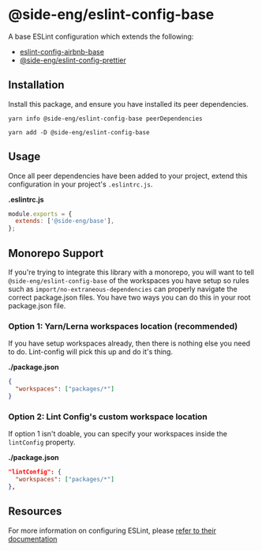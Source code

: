 # @side-eng/eslint-config-base

A base ESLint configuration which extends the following:

- [eslint-config-airbnb-base](https://github.com/airbnb/javascript/tree/master/packages/eslint-config-airbnb-base)
- [@side-eng/eslint-config-prettier](https://github.com/reside-eng/lint-config/tree/master/packages/eslint-config-prettier)

## Installation

Install this package, and ensure you have installed its peer dependencies.

`yarn info @side-eng/eslint-config-base peerDependencies`

`yarn add -D @side-eng/eslint-config-base`

## Usage

Once all peer dependencies have been added to your project, extend this configuration in your project's `.eslintrc.js`.

**.eslintrc.js**

```js
module.exports = {
  extends: ['@side-eng/base'],
};
```

## Monorepo Support

If you're trying to integrate this library with a monorepo, you will want to tell `@side-eng/eslint-config-base` of the workspaces you have setup so rules such as `import/no-extraneous-dependencies` can properly navigate the correct package.json files. You have two ways you can do this in your root package.json file.

### Option 1: Yarn/Lerna workspaces location (recommended)

If you have setup workspaces already, then there is nothing else you need to do. Lint-config will pick this up and do it's thing.

**./package.json**

```json
{
  "workspaces": ["packages/*"]
}
```

### Option 2: Lint Config's custom workspace location

If option 1 isn't doable, you can specify your workspaces inside the `lintConfig` property.

**./package.json**

```json
"lintConfig": {
  "workspaces": ["packages/*"]
},
```

## Resources

For more information on configuring ESLint, please [refer to their documentation](https://eslint.org/docs/user-guide/configuring)
